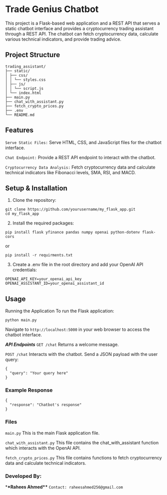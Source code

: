 # Trade Genius Chatbot

This project is a Flask-based web application and a REST API that serves a static chatbot interface and provides a cryptocurrency trading assistant through a REST API. The chatbot can fetch cryptocurrency data, calculate various technical indicators, and provide trading advice.

## Project Structure

```
trading_assistant/
├── static/
│ ├── css/
│ │ └── styles.css
│ ├── js/
│ │ └── script.js
│ └── index.html
├── main.py
├── chat_with_assistant.py
├── fetch_crypto_prices.py
├── .env
└── README.md
```

## Features

`Serve Static Files:` Serve HTML, CSS, and JavaScript files for the chatbot interface.

`Chat Endpoint:` Provide a REST API endpoint to interact with the chatbot.

`Cryptocurrency Data Analysis:` Fetch cryptocurrency data and calculate technical indicators like Fibonacci levels, SMA, RSI, and MACD.

## Setup & Installation

1. Clone the repository:

```
git clone https://github.com/yourusername/my_flask_app.git
cd my_flask_app

```

2. Install the required packages:

```
pip install flask yfinance pandas numpy openai python-dotenv flask-cors

```

or

```
pip install -r requirments.txt
```

3. Create a .env file in the root directory and add your OpenAI API credentials:

```
OPENAI_API_KEY=your_openai_api_key
OPENAI_ASSISTANT_ID=your_openai_assistant_id
```

## Usage

Running the Application
To run the Flask application:

```
python main.py
```

Navigate to `http://localhost:5000` in your web browser to access the chatbot interface.

**_API Endpoints_**
`GET /chat`
Returns a welcome message.

`POST /chat`
Interacts with the chatbot. Send a JSON payload with the user query:

```
{
  "query": "Your query here"
}
```

### Example Response

```
{
  "response": "Chatbot's response"
}
```

### Files

`main.py`
This is the main Flask application file.

`chat_with_assistant.py`
This file contains the chat_with_assistant function which interacts with the OpenAI API.

`fetch_crypto_prices.py`
This file contains functions to fetch cryptocurrency data and calculate technical indicators.

### Developed By:

\***\*Rahees Ahmed\*\***
`Contact: raheesahmed256@gmail.com`
